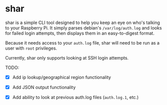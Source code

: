 # shar

shar is a simple CLI tool designed to help you keep an eye on who's talking to your Raspberry Pi. It simply parses debian's `/var/log/auth.log` and looks for failed login attempts, then displays them in an easy-to-digest format.

Because it needs access to your `auth.log` file, shar will need to be run as a user with `root` privileges.

Currently, shar only supports looking at SSH login attempts.

TODO:

- [X] Add ip lookup/geographical region functionality
- [X] Add JSON output functionality
- [X] Add ability to look at previous auth.log files (`auth.log.1`, etc.)


